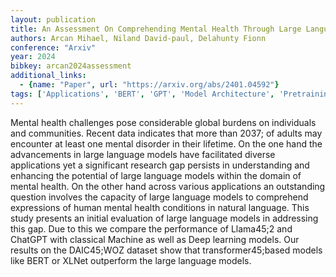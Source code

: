 ```yaml
---
layout: publication
title: An Assessment On Comprehending Mental Health Through Large Language Models
authors: Arcan Mihael, Niland David-paul, Delahunty Fionn
conference: "Arxiv"
year: 2024
bibkey: arcan2024assessment
additional_links:
  - {name: "Paper", url: "https://arxiv.org/abs/2401.04592"}
tags: ['Applications', 'BERT', 'GPT', 'Model Architecture', 'Pretraining Methods', 'Transformer']
---
```

Mental health challenges pose considerable global burdens on individuals and communities. Recent data indicates that more than 2037; of adults may encounter at least one mental disorder in their lifetime. On the one hand the advancements in large language models have facilitated diverse applications yet a significant research gap persists in understanding and enhancing the potential of large language models within the domain of mental health. On the other hand across various applications an outstanding question involves the capacity of large language models to comprehend expressions of human mental health conditions in natural language. This study presents an initial evaluation of large language models in addressing this gap. Due to this we compare the performance of Llama45;2 and ChatGPT with classical Machine as well as Deep learning models. Our results on the DAIC45;WOZ dataset show that transformer45;based models like BERT or XLNet outperform the large language models.
